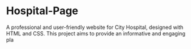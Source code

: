 # Hospital-Page
A professional and user-friendly website for City Hospital, designed with HTML and CSS. This project aims to provide an informative and engaging pla
